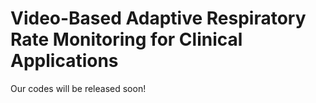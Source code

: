 # Video-Based Adaptive Respiratory Rate Monitoring for Clinical Applications
Our codes will be released soon! 
